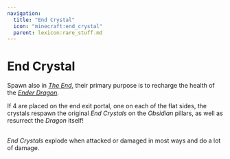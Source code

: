 ```yaml
---
navigation:
  title: "End Crystal"
  icon: "minecraft:end_crystal"
  parent: lexicon:rare_stuff.md
---
```


# End Crystal

<ItemImage id="minecraft:end_crystal" />

Spawn also in [*The End*](../world/dimensions.md#end), their primary purpose is to recharge the health of the [*Ender Dragon*](../creatures/boss-ender_dragon.md). 

If 4 are placed on the end exit portal, one on each of the flat sides, the crystals respawn the original *End Crystals* on the *Obsidian* pillars, as well as resurrect the *Dragon* itself!

##  


*End Crystals* explode when attacked or damaged in most ways and do a lot of damage.

<Recipe id="minecraft:end_crystal" />

